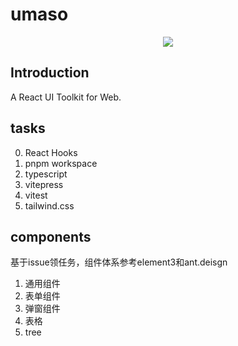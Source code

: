 # umaso

<p align="center">
  <img src="https://cdn.jsdelivr.net/gh/shengxinjing/static/umaso.webp">
</p>

## Introduction

A React UI Toolkit for Web.

## tasks

0. React Hooks
1. pnpm workspace
2. typescript
3. vitepress
4. vitest
5. tailwind.css


## components
基于issue领任务，组件体系参考element3和ant.deisgn

1. 通用组件
2. 表单组件
3. 弹窗组件
4. 表格
5. tree